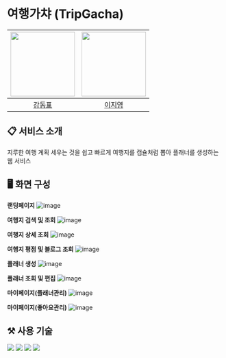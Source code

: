 # 여행가챠 (TripGacha)

| <a href="https://github.com/97Kzone"><img src="https://avatars.githubusercontent.com/u/76652908?v=4" width="150px"></a> | <a href="https://github.com/xkagja2006"><img src="https://avatars.githubusercontent.com/u/28944196?v=4?v=4" width="150px"></a> |
| :--: |:--: |
| [강동표](https://github.com/97Kzone) | [이지영](https://github.com/xkagja2006) 

## 📋 서비스 소개
지루한 여행 계획 세우는 것을 쉽고 빠르게 여행지를 캡슐처럼 뽑아 플래너를 생성하는 웹 서비스

## 🖥️ 화면 구성
**랜딩페이지**
![image](https://github.com/YFASS-EnjoyTrip/.github/assets/76652908/932b4762-f900-4f9d-b334-d01156cec129)

**여행지 검색 및 조회**
![image](https://github.com/YFASS-EnjoyTrip/.github/assets/76652908/b6092e33-ab3c-4c14-94e4-94b55015b974)

**여행지 상세 조회**
![image](https://github.com/YFASS-EnjoyTrip/.github/assets/76652908/efbfb10a-3acc-4896-ae43-9b6030546072)

**여행지 평점 및 블로그 조회**
![image](https://github.com/YFASS-EnjoyTrip/.github/assets/76652908/2f7ec2ea-b985-45f0-a416-5f8aca4c75e4)

**플래너 생성**
![image](https://github.com/YFASS-EnjoyTrip/.github/assets/76652908/c5302d9e-7e4e-4676-b2be-94c5fd60300d)

**플래너 조회 및 편집**
![image](https://github.com/YFASS-EnjoyTrip/.github/assets/76652908/821cdfb4-a2ba-460e-89ab-e9baa23d4b81)

**마이페이지(플래너관리)**
![image](https://github.com/YFASS-EnjoyTrip/.github/assets/76652908/96f6d1eb-c319-4543-9045-74b783587a90)

**마이페이지(좋아요관리)**
![image](https://github.com/YFASS-EnjoyTrip/.github/assets/76652908/0bac5f9d-f71e-4d69-9a09-6f06e1995207)

## ⚒️ 사용 기술
<img src="https://img.shields.io/badge/spring-6DB33F?style=for-the-badge&logo=Spring&logoColor=white">
<img src="https://img.shields.io/badge/Vue-4FC08D?style=for-the-badge&logo=Vue.js&logoColor=white">
<img src="https://img.shields.io/badge/MySQL-4479A1?style=for-the-badge&logo=MySql&logoColor=white">
<img src="https://img.shields.io/badge/amazon S3-569A31?style=for-the-badge&logo=amazons3&logoColor=white">
